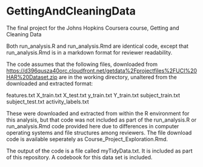# GettingAndCleaningData
The final project for the Johns Hopkins Coursera course, Getting and Cleaning Data

Both run_analysis.R and run_analysis.Rmd are identical code, except that run_analysis.Rmd is in a markdown format for reviewer
readability.

The code assumes that the following files, downloaded from 
https://d396qusza40orc.cloudfront.net/getdata%2Fprojectfiles%2FUCI%20HAR%20Dataset.zip
are in the working directory, unaltered from the downloaded and extracted format:

  features.txt
  X_train.txt
  X_test.txt
  y_train.txt
  Y_train.txt
  subject_train.txt
  subject_test.txt
  activity_labels.txt
  
These were downloaded and extracted from within the R environment for this analysis, but that code was not included as part
of the run_analysis.R or run_analysis.Rmd code provided here due to differences in computer operating systems and file
structures among reviewers.  The file download code is available seperately as Course_Project_Exploration.Rmd.

The output of the code is a file called myTidyData.txt.  It is included as part of this repository.  A codebook for this data set is included.
